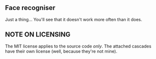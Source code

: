Face recogniser
---------------

Just a thing... You'll see that it doesn't work more often than it does.

NOTE ON LICENSING
-----------------

The MIT license applies to the source code *only*. The attached cascades have their own license (well, because they're not mine).